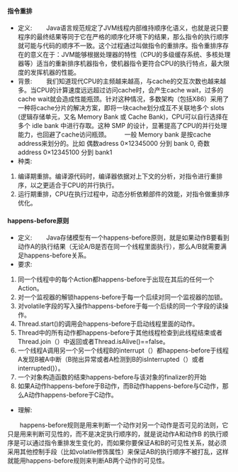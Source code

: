 #### 指令重排
* 定义:
&emsp;&emsp;Java语言规范规定了JVM线程内部维持顺序化语义，也就是说只要程序的最终结果等同于它在严格的顺序化环境下的结果，那么指令的执行顺序就可能与代码的顺序不一致。这个过程通过叫做指令的重排序。指令重排序存在的意义在于：JVM能够根据处理器的特性（CPU的多级缓存系统、多核处理器等）适当的重新排序机器指令，使机器指令更符合CPU的执行特点，最大限度的发挥机器的性能。
* 背景:
&emsp;&emsp;我们知道现代CPU的主频越来越高，与cache的交互次数也越来越多。当CPU的计算速度远远超过访问cache时，会产生cache wait，过多的cache wait就会造成性能瓶颈。针对这种情况，多数架构（包括X86）采用了一种将cache分片的解决方案，即将一块cache划分成互不关联地多个 slots (逻辑存储单元，又名 Memory Bank 或 Cache Bank)，CPU可以自行选择在多个 idle bank 中进行存取。这种 SMP 的设计，显著提高了CPU的并行处理能力，也回避了cache访问瓶颈。
&emsp;&emsp;一般 Memory bank 是按cache address来划分的。比如 偶数adress 0×12345000 分到 bank 0, 奇数address 0×12345100 分到 bank1
* 种类:
1. 编译期重排。编译源代码时，编译器依据对上下文的分析，对指令进行重排序，以之更适合于CPU的并行执行。
2. 运行期重排，CPU在执行过程中，动态分析依赖部件的效能，对指令做重排序优化。
    
#### happens-before原则
* 定义:
&emsp;&emsp;Java存储模型有一个happens-before原则，就是如果动作B要看到动作A的执行结果（无论A/B是否在同一个线程里面执行），那么A/B就需要满足happens-before关系。
* 要求:
1. 同一个线程中的每个Action都happens-before于出现在其后的任何一个Action。
2. 对一个监视器的解锁happens-before于每一个后续对同一个监视器的加锁。
3. 对volatile字段的写入操作happens-before于每一个后续的同一个字段的读操作。
4. Thread.start()的调用会happens-before于启动线程里面的动作。
5. Thread中的所有动作都happens-before于其他线程检查到此线程结束或者Thread.join（）中返回或者Thread.isAlive()==false。
6. 一个线程A调用另一个另一个线程B的interrupt（）都happens-before于线程A发现B被A中断（B抛出异常或者A检测到B的isInterrupted（）或者interrupted()）。
7. 一个对象构造函数的结束happens-before与该对象的finalizer的开始
8. 如果A动作happens-before于B动作，而B动作happens-before与C动作，那么A动作happens-before于C动作。
* 理解:
<div style="text-indent:2em">happens-before规则是用来判断一个动作对另一个动作是否可见的法则，它只是用来判断可见性的，而不是决定执行顺序的，就是说动作A和动作B 的执行顺序是可以通过指令重排发生变化的，而如果你要保证A和B的可见性关系，就必须采用其他控制手段（比如volatile修饰属性）来保证AB的执行顺序不被打乱，这样就能用happens-before规则来判断AB两个动作的可见性。</div>
    